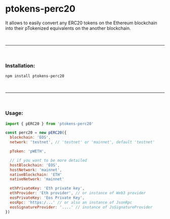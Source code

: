 # ptokens-perc20

It allows to easily convert any ERC20 tokens on the Ethereum blockchain into their pTokenized equivalents on the another blockchain.

&nbsp;

***

&nbsp;

### Installation:

```
npm install ptokens-perc20
```

&nbsp;

***

&nbsp;

### Usage:

```js
import { pERC20 } from 'ptokens-perc20'

const perc20 = new pERC20({
  blockchain: 'EOS',
  network: 'testnet', // 'testnet' or 'mainnet', default 'testnet'

  pToken: 'pWETH',

  // if you want to be more detailed
  hostBlockchain: 'EOS',
  hostNetwork: 'mainnet',
  nativeBlockchain: 'ETH'
  nativeNetwork: 'mainnet'

  ethPrivateKey: 'Eth private key',
  ethProvider: 'Eth provider', // or instance of Web3 provider
  eosPrivateKey: 'Eos Private Key',
  eosRpc: 'https:/...' // or also an instance of JsonRpc
  eosSignatureProvider: '....' // instance of JsSignatureProvider
})
```